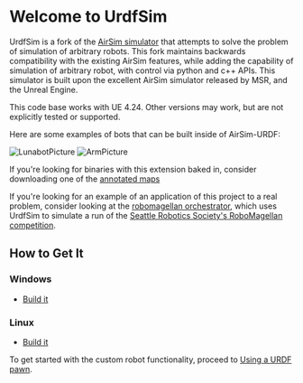 # Welcome to UrdfSim

UrdfSim is a fork of the [AirSim simulator](https://github.com/Microsoft/AirSim) that attempts to solve the problem of simulation of arbitrary robots. This fork maintains backwards compatibility with the existing AirSim features, while adding the capability of simulation of arbitrary robot, with control via python and c++ APIs. This simulator is built upon the excellent AirSim simulator released by MSR, and the Unreal Engine. 

This code base works with UE 4.24. Other versions may work, but are not explicitly tested or supported.

Here are some examples of bots that can be built inside of AirSim-URDF:

![LunabotPicture](docs/images/Lunabot.gif)
![ArmPicture](docs/images/Arm.gif)

If you're looking for binaries with this extension baked in, consider downloading one of the [annotated maps](https://github.com/mitchellspryn/AnnotatedUnrealMaps)

If you're looking for an example of an application of this project to a real problem, consider looking at the [robomagellan orchestrator](https://github.com/mitchellspryn/RoboMagellanOrchestrator), which uses UrdfSim to simulate a run of the [Seattle Robotics Society's RoboMagellan competition](https://robothon.org/rules-robo-magellan/). 

## How to Get It

### Windows
* [Build it](docs/build_windows.md)

### Linux
* [Build it](docs/build_linux.md)

To get started with the custom robot functionality, proceed to [Using a URDF pawn](docs/UsingAUrdfPawn.md).